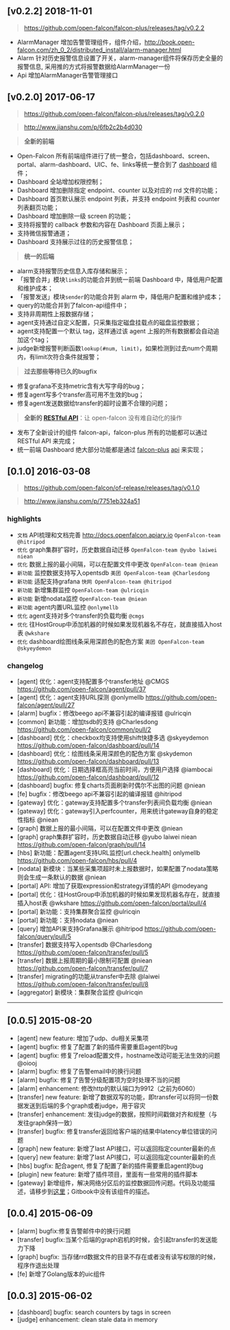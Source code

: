 <!-- toc -->

## [v0.2.2] 2018-11-01
> https://github.com/open-falcon/falcon-plus/releases/tag/v0.2.2
- AlarmManager 增加告警管理组件，组件介绍，http://book.open-falcon.com/zh_0_2/distributed_install/alarm-manager.html
- Alarm 针对历史报警信息设置了开关，alarm-manager组件将保存历史全量的报警信息, 采用推的方式将报警数据给AlarmManager一份
- Api 增加AlarmManager告警管理接口

## [v0.2.0] 2017-06-17

> https://github.com/open-falcon/falcon-plus/releases/tag/v0.2.0

> http://www.jianshu.com/p/6fb2c2b4d030

> **全新的前端**

- Open-Falcon 所有前端组件进行了统一整合，包括dashboard、screen、portal、alarm-dashboard、UIC、fe、links等统一整合到了 [dashboard](https://github.com/open-falcon/dashboard) 组件；
- Dashboard 全站增加权限控制；
- Dashboard 增加删除指定 endpoint、counter 以及对应的 rrd 文件的功能；
- Dashboard 首页默认展示 endpoint 列表，并支持 endpoint 列表和 counter 列表翻页功能；
- Dashboard 增加删除一级 screen 的功能；
- 支持将报警的 callback 参数和内容在 Dashboard 页面上展示；
- 支持微信报警通道；
- Dashboard 支持展示过往的历史报警信息；

> **统一的后端**

- alarm支持报警历史信息入库存储和展示；
- 「报警合并」模块`links`的功能合并到统一前端 Dashboard 中，降低用户配置和维护成本；
- 「报警发送」模块`sender`的功能合并到 alarm 中，降低用户配置和维护成本；
- query的功能合并到了falcon-api组件中；
- 支持非周期性上报数据存储；
- agent支持通过自定义配置，只采集指定磁盘挂载点的磁盘监控数据；
- agent支持配置一个默认 tag，这样通过该 agent 上报的所有数据都会自动追加这个tag；
- judge新增报警判断函数`lookup(#num, limit)`，如果检测到过去num个周期内，有limit次符合条件就报警；

> **过去那些等待已久的bugfix**

- 修复grafana不支持metric含有大写字母的bug；
- 修复agent写多个transfer高可用不生效的bug；
- 修复agent发送数据给transfer的超时设置不合理的问题；

> **全新的 [RESTful API](http://open-falcon.com/falcon-plus)**：让 open-falcon 没有难自动化的操作

- 发布了全新设计的组件 falcon-api，falcon-plus 所有的功能都可以通过 RESTful API 来完成；
- 统一前端 Dashboard 绝大部分功能都是通过 [falcon-plus](https://github.com/open-falcon/falcon-plus) [api](http://open-falcon.com/falcon-plus) 来实现；


## [0.1.0] 2016-03-08

> https://github.com/open-falcon/of-release/releases/tag/v0.1.0

> http://www.jianshu.com/p/7751eb324a51

### highlights
- `文档` API梳理和文档完善 http://docs.openfalcon.apiary.io `OpenFalcon-team @hitripod`
- `优化` graph集群扩容时，历史数据自动迁移 `OpenFalcon-team @yubo laiwei niean`
- `优化` 数据上报的最小间隔，可以在配置文件中更改 `OpenFalcon-team @niean`
- `新功能` 监控数据支持写入opentsdb `美团 OpenFalcon-team @Charlesdong`
- `新功能` 适配支持grafana `快网 OpenFalcon-team @hitripod`
- `新功能` 新增集群监控 `OpenFalcon-team @ulricqin`
- `新功能` 新增nodata监控 `OpenFalcon-team @niean`
- `新功能` agent内置URL监控 `@onlymellb`
- `优化` agent支持对多个transfer的负载均衡 `@cmgs`
- `优化` 往HostGroup中添加机器的时候如果发现机器名不存在，就直接插入host表 `@wkshare`
- `优化` dashboard绘图线条采用深颜色的配色方案 `美团 OpenFalcon-team @skyeydemon`

### changelog
- [agent] 优化：agent支持配置多个transfer地址 @CMGS https://github.com/open-falcon/agent/pull/37
- [agent] 优化：agent支持URL探测 @onlymellb https://github.com/open-falcon/agent/pull/27
- [alarm] bugfix：修改beego api不兼容引起的编译报错 @ulricqin
- [common] 新功能：增加tsdb的支持 @Charlesdong https://github.com/open-falcon/common/pull/2
- [dashboard] 优化：checkbox均支持使用shift快捷多选 @skyeydemon https://github.com/open-falcon/dashboard/pull/14
- [dashboard] 优化：绘图线条采用深颜色的配色方案 @skydemon https://github.com/open-falcon/dashboard/pull/13
- [dashboard] 优化：日期选择框高亮当前时间，方便用户选择 @iambocai https://github.com/open-falcon/dashboard/pull/12
- [dashboard] bugfix: 修复charts页面刷新时偶尔不出图的问题 @niean
- [fe] bugfix：修改beego api不兼容引起的编译报错 @hitripod
- [gateway] 优化：gateway支持配置多个transfer列表间负载均衡 @niean
- [gateway] 优化：gateway引入perfcounter，用来统计gateway自身的稳定性指标 @niean
- [graph] 数据上报的最小间隔，可以在配置文件中更改 @niean
- [graph] graph集群扩容时，历史数据自动迁移 @yubo laiwei niean https://github.com/open-falcon/graph/pull/14
- [hbs] 新功能：配置agent支持URL监控[url.check.health] onlymellb https://github.com/open-falcon/hbs/pull/4
- [nodata] 新模块：当某些采集项超时未上报数据时，如果配置了nodata策略则会生成一条默认的数据 @niean
- [portal] API: 增加了获取expression和strategy详情的API @modeyang
- [portal] 优化：往HostGroup中添加机器的时候如果发现机器名存在，就直接插入host表 @wkshare https://github.com/open-falcon/portal/pull/4
- [portal] 新功能：支持集群聚合监控 @ulricqin
- [portal] 新功能：支持nodata @niean
- [query] 增加API来支持Grafana展示 @hitripod https://github.com/open-falcon/query/pull/5
- [transfer] 数据支持写入opentsdb @Charlesdong https://github.com/open-falcon/transfer/pull/5
- [transfer] 数据上报周期的最小限制可配置 @niean https://github.com/open-falcon/transfer/pull/7
- [transfer] migrating的功能从transfer中去除 @laiwei https://github.com/open-falcon/transfer/pull/8
- [aggregator] 新模块：集群聚合监控 @ulricqin

----
## [0.0.5] 2015-08-20
- [agent] new feature: 增加了udp、du相关采集项
- [agent] bugfix: 修复了配置了新的插件需要重启agent的bug
- [agent] bugfix: 修复了reload配置文件，hostname改动可能无法生效的问题 @oiooj
- [alarm] bugfix: 修复了告警email中的换行问题
- [alarm] bugfix: 修复了告警分级配置项为空时处理不当的问题
- [alarm] enhancement: 修改http的默认端口为9912（之前为6060）
- [transfer] new feature: 新增了数据双写的功能，即transfer可以将同一份数据发送到后端的多个graph或者judge，用于容灾
- [transfer] enhancement: 发往judge的数据，按照时间戳做对齐和规整（与发往graph保持一致）
- [transfer] bugfix: 修复transfer返回给客户端的结果中latency单位错误的问题
- [graph] new feature: 新增了last API接口，可以返回指定counter最新的点
- [query] new feature: 新增了last API接口，可以返回指定counter最新的点
- [hbs] bugfix: 配合agent, 修复了配置了新的插件需要重启agent的bug
- [plugin] new feature: 新增了插件项目，里面有一些常用的插件脚本
- [gateway] 新增组件，解决网络分区后的监控数据回传问题。代码及功能描述，请移步到[这里](https://github.com/open-falcon/gateway)；Gitbook中没有该组件的描述。


## [0.0.4] 2015-06-09
- [alarm] bugfix:修复告警邮件中的换行问题
- [transfer] bugfix:当某个后端的graph宕机的时候，会引起transfer的发送能力下降
- [graph] bugfix: 当存储rrd数据文件的目录不存在或者没有读写权限的时候，程序作退出处理
- [fe] 新增了Golang版本的uic组件


## [0.0.3] 2015-06-02
 - [dashboard] bugfix: search counters by tags in screen
 - [judge] enhancement: clean stale data in memory


